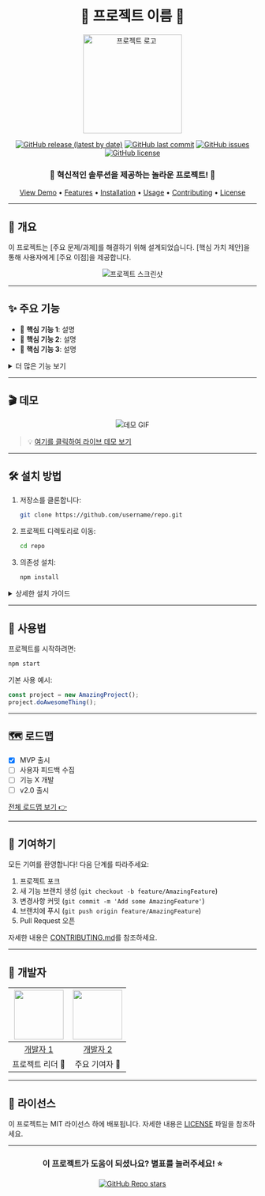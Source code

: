 <div align="center">

# 🌟 프로젝트 이름 🌟

<img src="https://via.placeholder.com/200" alt="프로젝트 로고" width="200px"/>

[![GitHub release (latest by date)](https://img.shields.io/github/v/release/username/repo?style=for-the-badge&logo=github&color=blue)](https://github.com/username/repo/releases)
[![GitHub last commit](https://img.shields.io/github/last-commit/username/repo?style=for-the-badge&logo=git&color=green)](https://github.com/username/repo/commits/main)
[![GitHub issues](https://img.shields.io/github/issues/username/repo?style=for-the-badge&logo=github&color=yellow)](https://github.com/username/repo/issues)
[![GitHub license](https://img.shields.io/github/license/username/repo?style=for-the-badge&logo=legal&color=purple)](https://github.com/username/repo/blob/main/LICENSE)

### 🚀 혁신적인 솔루션을 제공하는 놀라운 프로젝트! 🚀

<p align="center">
  <a href="#demo">View Demo</a> •
  <a href="#features">Features</a> •
  <a href="#installation">Installation</a> •
  <a href="#usage">Usage</a> •
  <a href="#contributing">Contributing</a> •
  <a href="#license">License</a>
</p>

</div>

---

## 📌 개요

이 프로젝트는 [주요 문제/과제]를 해결하기 위해 설계되었습니다. [핵심 가치 제안]을 통해 사용자에게 [주요 이점]을 제공합니다.

<div align="center">
  <img src="https://via.placeholder.com/700x300" alt="프로젝트 스크린샷"/>
</div>

---

## ✨ 주요 기능

- 🎯 **핵심 기능 1**: 설명
- 🚀 **핵심 기능 2**: 설명
- 🔧 **핵심 기능 3**: 설명

<details>
<summary>더 많은 기능 보기</summary>

- 📊 부가 기능 1
- 🔍 부가 기능 2
- 🔐 부가 기능 3

</details>

---

## 🎬 데모

<div align="center">
  <img src="https://via.placeholder.com/500x300" alt="데모 GIF"/>
</div>

> 💡 [여기를 클릭하여 라이브 데모 보기](https://example.com)

---

## 🛠 설치 방법

1. 저장소를 클론합니다:
   ```sh
   git clone https://github.com/username/repo.git
   ```
2. 프로젝트 디렉토리로 이동:
   ```sh
   cd repo
   ```
3. 의존성 설치:
   ```sh
   npm install
   ```

<details>
<summary>상세한 설치 가이드</summary>

1. [추가 설치 단계]
2. [환경 설정]
3. [트러블슈팅]

</details>

---

## 📘 사용법

프로젝트를 시작하려면:

```sh
npm start
```

기본 사용 예시:

```javascript
const project = new AmazingProject();
project.doAwesomeThing();
```

---

## 🗺 로드맵

- [x] MVP 출시
- [ ] 사용자 피드백 수집
- [ ] 기능 X 개발
- [ ] v2.0 출시

[전체 로드맵 보기 👉](ROADMAP.md)

---

## 🤝 기여하기

모든 기여를 환영합니다! 다음 단계를 따라주세요:

1. 프로젝트 포크
2. 새 기능 브랜치 생성 (`git checkout -b feature/AmazingFeature`)
3. 변경사항 커밋 (`git commit -m 'Add some AmazingFeature'`)
4. 브랜치에 푸시 (`git push origin feature/AmazingFeature`)
5. Pull Request 오픈

자세한 내용은 [CONTRIBUTING.md](CONTRIBUTING.md)를 참조하세요.

---

## 👥 개발자

<div align="center">

| <img src="https://via.placeholder.com/100" width="100px;"/> | <img src="https://via.placeholder.com/100" width="100px;"/> |
| :----------------------------------------------------------: | :----------------------------------------------------------: |
|              [개발자 1](https://github.com/dev1)              |              [개발자 2](https://github.com/dev2)              |
|                      프로젝트 리더 👑                       |                      주요 기여자 🌟                       |

</div>

---

## 📄 라이선스

이 프로젝트는 MIT 라이선스 하에 배포됩니다. 자세한 내용은 [LICENSE](LICENSE) 파일을 참조하세요.

---

<div align="center">

### 이 프로젝트가 도움이 되셨나요? 별표를 눌러주세요! ⭐

[![GitHub Repo stars](https://img.shields.io/github/stars/username/repo?style=social)](https://github.com/username/repo/stargazers)

</div>
